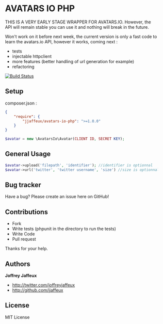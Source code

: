 AVATARS IO PHP
==============

THIS IS A VERY EARLY STAGE WRAPPER FOR AVATARS.IO. However, the API will remain stable you can use it and nothing will break in the future.

Won't work on it before next week, the current version is only a fast code to learn the avatars.io API, however it works, coming next :
- tests
- injectable httpclient
- more features (better handling of url generation for example)
- refactoring


[![Build Status](https://secure.travis-ci.org/jjaffeux/avatars-io-php.png?branch=master)](http://travis-ci.org/jjaffeux/avatars-io-php)


Setup
-----
composer.json :
``` json
{
    "require": {
        "jjaffeux/avatars-io-php": ">=1.0.0"
    }
}
```
``` php
$avatar = new \AvatarsIo\Avatar(CLIENT ID, SECRET KEY);
``` 

General Usage
-------------

``` php
$avatar->upload('filepath', 'identifier'); //identifier is optionnal
$avatar->url('twitter', 'twitter username', 'size') //size is optionnal, can be small, medium, large
``` 


Bug tracker
-----------

Have a bug? Please create an issue here on GitHub!


Contributions
-------------

* Fork
* Write tests (phpunit in the directory to run the tests)
* Write Code
* Pull request

Thanks for your help.


Authors
-------

**Joffrey Jaffeux**

+ http://twitter.com/joffreyjaffeux
+ http://github.com/jjaffeux

License
---------------------

MIT License